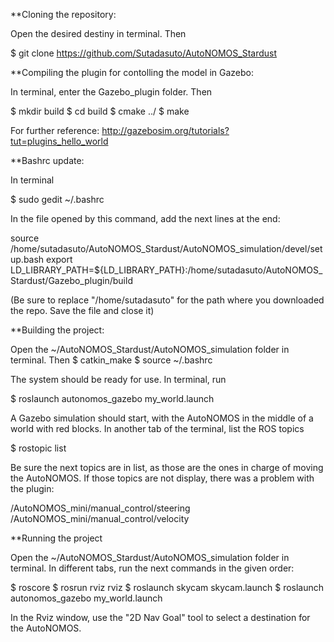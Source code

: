 **Cloning the repository:

Open the desired destiny in terminal. Then

$ git clone https://github.com/Sutadasuto/AutoNOMOS_Stardust

**Compiling the plugin for contolling the model in Gazebo:

In terminal, enter the Gazebo_plugin folder. Then

$ mkdir build
$ cd build
$ cmake ../
$ make

For further reference: http://gazebosim.org/tutorials?tut=plugins_hello_world

**Bashrc update:

In terminal

$ sudo  gedit ~/.bashrc

In the file opened by this command, add the next lines at the end:

source /home/sutadasuto/AutoNOMOS_Stardust/AutoNOMOS_simulation/devel/setup.bash
export LD_LIBRARY_PATH=${LD_LIBRARY_PATH}:/home/sutadasuto/AutoNOMOS_Stardust/Gazebo_plugin/build

(Be sure to replace "/home/sutadasuto" for the path where you downloaded the repo. Save the file and close it)

**Building the project:

Open the ~/AutoNOMOS_Stardust/AutoNOMOS_simulation folder in terminal. Then
$ catkin_make
$ source ~/.bashrc

The system should be ready for use. In terminal, run

$ roslaunch autonomos_gazebo my_world.launch 

A Gazebo simulation should start, with the AutoNOMOS in the middle of a world with red blocks. In another tab of the terminal, list the ROS topics

$ rostopic list

Be sure the next topics are in list, as those are the ones in charge of moving the AutoNOMOS. If those topics are not display, there was a problem with the plugin:

/AutoNOMOS_mini/manual_control/steering
/AutoNOMOS_mini/manual_control/velocity

**Running the project

Open the ~/AutoNOMOS_Stardust/AutoNOMOS_simulation folder in terminal. In different tabs, run the next commands in the given order:

$ roscore
$ rosrun rviz rviz
$ roslaunch skycam skycam.launch
$ roslaunch autonomos_gazebo my_world.launch 

In the Rviz window, use the "2D Nav Goal" tool to select a destination for the AutoNOMOS.
